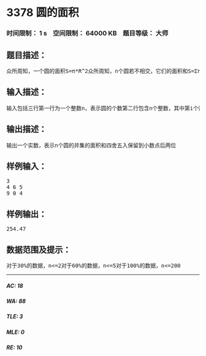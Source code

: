 # 3378 圆的面积   
### 时间限制： 1 s&nbsp;&nbsp;&nbsp;&nbsp;空间限制： 64000 KB&nbsp;&nbsp;&nbsp;&nbsp;题目等级： 大师  
## 题目描述：  

<pre>
众所周知，一个圆的面积S=&pi;*R^2众所周知，n个圆若不相交，它们的面积和S=&Sigma;&pi;*Ri^2众所周知，n个圆相交，它们的面积和是很难算的&hellip;&hellip;我们算简单一点的吧，假如有n个圆，它们的圆心都在x轴上，那它们的并集面积和是多少？
</pre>
  
  
## 输入描述：  

<pre>
输入包括三行第一行为一个整数n，表示圆的个数第二行包含n个整数，其中第i个数Xi表示第i个圆的圆心为(Xi,0)第三行包含n个非负整数，其中第i个数Ri表示第i个圆的半径为Ri
</pre>
  
  
## 输出描述：  

<pre>
输出一个实数，表示n个圆的并集的面积和四舍五入保留到小数点后两位
</pre>
  
  
## 样例输入：  

<pre>
3  
4 6 5   
9 0 4
</pre>
  
  
## 样例输出：  

<pre>
254.47
</pre>
  
  
## 数据范围及提示：  

<pre>
对于30%的数据，n<=2对于60%的数据，n<=5对于100%的数据，n<=200
</pre>
  
  
***  

##### AC: 18  
##### WA: 88  
##### TLE: 3  
##### MLE: 0  
##### RE: 10  
